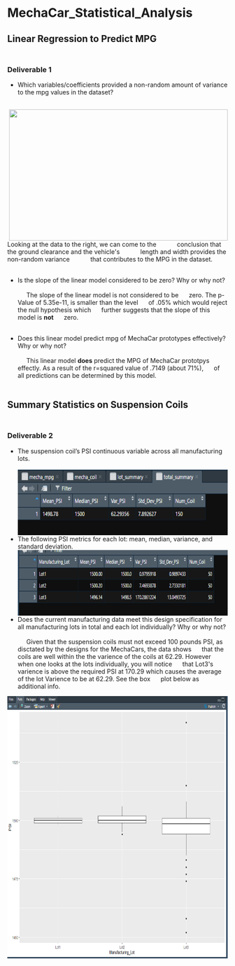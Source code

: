 # MechaCar_Statistical_Analysis
## Linear Regression to Predict MPG<br><br>
### Deliverable 1
* Which variables/coefficients provided a non-random amount of variance to the mpg values in the dataset?<br><br>
<img align="right" width="500" height="300" src=https://user-images.githubusercontent.com/89173945/149685366-5193a82d-75d7-48e3-89b9-5afcfde564e8.png>
&nbsp;&nbsp;&nbsp;&nbsp;&nbsp;&nbsp;&nbsp;&nbsp;&nbsp;&nbsp;&nbsp;Looking at the data to the right, we can come to the
&nbsp;&nbsp;&nbsp;&nbsp;&nbsp;&nbsp;&nbsp;&nbsp;&nbsp;&nbsp;&nbsp;conclusion that the ground clearance and the vehicle's
&nbsp;&nbsp;&nbsp;&nbsp;&nbsp;&nbsp;&nbsp;&nbsp;&nbsp;&nbsp;&nbsp;length and width provides the non-random variance
&nbsp;&nbsp;&nbsp;&nbsp;&nbsp;&nbsp;&nbsp;&nbsp;&nbsp;&nbsp;&nbsp;that contributes to the MPG in the dataset.<br><br>

* Is the slope of the linear model considered to be zero? Why or why not?<br><br>
&nbsp;&nbsp;&nbsp;&nbsp;&nbsp;The slope of the linear model is not considered to be 
&nbsp;&nbsp;&nbsp;&nbsp;&nbsp;zero. The p-Value of 5.35e-11, is smaller than the level 
&nbsp;&nbsp;&nbsp;&nbsp;&nbsp;of .05% which would reject the null hypothesis which 
&nbsp;&nbsp;&nbsp;&nbsp;&nbsp;further suggests that the slope of this model is **not** 
&nbsp;&nbsp;&nbsp;&nbsp;&nbsp;zero.<br><br>

* Does this linear model predict mpg of MechaCar prototypes effectively? Why or why not?<br><br>
&nbsp;&nbsp;&nbsp;&nbsp;&nbsp;This linear model **does** predict the MPG of MechaCar prototpys effectly. As a result of the r=squared value of .7149 (about 71%), &nbsp;&nbsp;&nbsp;&nbsp;&nbsp;of all predictions can be determined by this model.<br><br>

## Summary Statistics on Suspension Coils<br><br>
### Deliverable 2
* The suspension coil’s PSI continuous variable across all manufacturing lots.<br><br>
<img align="left" width="500" height="150" src=https://github.com/ChristianShada/MechaCar_Statistical_Analysis/blob/main/Resources/Total_Sumary.PNG><br><br><br><br><br><br><br><br>
* The following PSI metrics for each lot: mean, median, variance, and standard deviation.
<img align="left" width="700" height="150" src=https://github.com/ChristianShada/MechaCar_Statistical_Analysis/blob/main/Resources/Lot_Summary.PNG><br><br><br><br><br><br><br><br>
* Does the current manufacturing data meet this design specification for all manufacturing lots in total and each lot individually? Why or why not?<br><br>
&nbsp;&nbsp;&nbsp;&nbsp;&nbsp;Given that the suspension coils must not exceed 100 pounds PSI, as disctated by the designs for the MechaCars, the data shows 
&nbsp;&nbsp;&nbsp;&nbsp;&nbsp;that the coils are well within the  the varience of the coils at 62.29. However when one looks at the lots individually, you will notice 
&nbsp;&nbsp;&nbsp;&nbsp;&nbsp;that Lot3's varience is above the required PSI at 170.29 which causes the average of the lot Varience to be at 62.29. See the box 
&nbsp;&nbsp;&nbsp;&nbsp;&nbsp;plot below as additional info.<br>
<img align="right" width="600" height="600" src=https://github.com/ChristianShada/MechaCar_Statistical_Analysis/blob/main/Resources/Box_Plot_IndividualLot.PNG>
